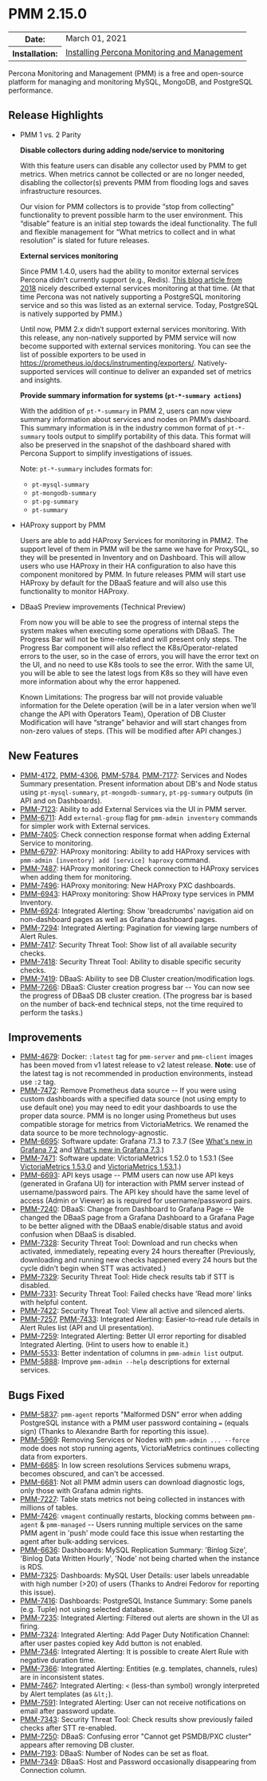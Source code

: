 # PMM 2.15.0

<table class="docutils field-list" frame="void" rules="none">
  <colgroup>
    <col class="field-name">
    <col class="field-body">
  </colgroup>
  <tbody valign="top">
    <tr class="field-odd field">
      <th class="field-name">Date:</th>
      <td class="field-body">March 01, 2021</td>
    </tr>
    <tr class="field-even field">
      <th class="field-name">Installation:</th>
      <td class="field-body">
        <a class="reference external" href="https://www.percona.com/software/pmm/quickstart">Installing Percona Monitoring and Management</a></td>
    </tr>
  </tbody>
</table>

Percona Monitoring and Management (PMM) is a free and open-source platform for managing and monitoring MySQL, MongoDB, and PostgreSQL performance.

## Release Highlights

- PMM 1 vs. 2 Parity

    **Disable collectors during adding node/service to monitoring**

    With this feature users can disable any collector used by PMM to get metrics. When metrics cannot be collected or are no longer needed, disabling the collector(s) prevents PMM from flooding logs and saves infrastructure resources.

    Our vision for PMM collectors is to provide “stop from collecting” functionality to prevent possible harm to the user environment. This “disable” feature is an initial step towards the ideal functionality. The full and flexible management for “What metrics to collect and in what resolution” is slated for future releases.

    **External services monitoring**

    Since PMM 1.4.0, users had the ability to monitor external services Percona didn’t currently support (e.g., Redis). [This blog article from 2018](https://www.percona.com/blog/2018/02/12/percona-monitoring-management-pmm-support-external-monitoring-services-yes/) nicely described external services monitoring at that time. (At that time Percona was not natively supporting a PostgreSQL monitoring service and so this was listed as an external service. Today, PostgreSQL is natively supported by PMM.)

    Until now, PMM 2.x didn’t support external services monitoring. With this release, any non-natively supported by PMM service will now become supported with external services monitoring. You can see the list of possible exporters to be used in <https://prometheus.io/docs/instrumenting/exporters/>. Natively-supported services will continue to deliver an expanded set of metrics and insights.

    **Provide summary information for  systems (`pt-*-summary actions`)**

    With the addition of `pt-*-summary` in PMM 2, users can now view summary information about services and nodes on PMM’s dashboard. This summary information is in the industry common format of `pt-*-summary` tools output to simplify portability of this data. This format will also be preserved in the snapshot of the dashboard shared with Percona Support to simplify investigations of issues.

    Note: `pt-*-summary` includes formats for:

    - `pt-mysql-summary`
    - `pt-mongodb-summary`
    - `pt-pg-summary`
    - `pt-summary`

- HAProxy support by PMM

    Users are able to add HAProxy Services for monitoring in PMM2. The support level of them in PMM will be the same we have for ProxySQL, so they will be presented in Inventory and on Dashboard. This will allow users who use HAProxy in their HA configuration to also have this component monitored by PMM. In future releases PMM will start use HAProxy by default for the DBaaS feature and will also use this functionality to monitor HAProxy.

- DBaaS Preview improvements (Technical  Preview)

    From now you will be able to see the progress of internal steps the system makes when executing some operations with DBaaS. The Progress Bar will not be time-related and will present only steps. The Progress Bar component will also reflect the K8s/Operator-related errors to the user, so in the case of errors, you will have the error text on the UI, and no need to use K8s tools to see the error. With the same UI, you will be able to see the latest logs from K8s so they will have even more information about why the error happened.

    Known Limitations: The progress bar will not provide valuable information for the Delete operation (will be in a later version when we’ll change the API with Operators Team), Operation of DB Cluster Modification will have “strange” behavior and will start changes from non-zero values of steps. (This will be modified after API changes.)

## New Features

- [PMM-4172](https://jira.percona.com/browse/PMM-4172), [PMM-4306](https://jira.percona.com/browse/PMM-4306), [PMM-5784](https://jira.percona.com/browse/PMM-5784), [PMM-7177](https://jira.percona.com/browse/PMM-7177): Services and Nodes Summary presentation. Present information about DB's and Node status using `pt-mysql-summary`, `pt-mongodb-summary`, `pt-pg-summary` outputs (in API and on Dashboards).
- [PMM-7123](https://jira.percona.com/browse/PMM-7123): Ability to add External Services via the UI in PMM server.
- [PMM-6711](https://jira.percona.com/browse/PMM-6711): Add `external-group` flag for `pmm-admin inventory` commands for simpler work with External services.
- [PMM-7405](https://jira.percona.com/browse/PMM-7405): Check connection response format when adding External Service to monitoring.
- [PMM-6797](https://jira.percona.com/browse/PMM-6797): HAProxy monitoring: Ability to add HAProxy services with `pmm-admin [inventory] add [service] haproxy` command.
- [PMM-7487](https://jira.percona.com/browse/PMM-7487): HAProxy monitoring: Check connection to HAProxy services when adding them for monitoring.
- [PMM-7496](https://jira.percona.com/browse/PMM-7496): HAProxy monitoring: New HAProxy PXC dashboards.
- [PMM-6943](https://jira.percona.com/browse/PMM-6943): HAProxy monitoring: Show HAProxy type services in PMM Inventory.
- [PMM-6924](https://jira.percona.com/browse/PMM-6924): Integrated Alerting: Show 'breadcrumbs' navigation aid on non-dashboard pages as well as Grafana dashboard pages.
- [PMM-7294](https://jira.percona.com/browse/PMM-7294): Integrated Alerting: Pagination for viewing large numbers of Alert Rules.
- [PMM-7417](https://jira.percona.com/browse/PMM-7417): Security Threat Tool: Show list of all available security checks.
- [PMM-7418](https://jira.percona.com/browse/PMM-7418): Security Threat Tool: Ability to disable specific security checks.
- [PMM-7419](https://jira.percona.com/browse/PMM-7419): DBaaS: Ability to see DB Cluster creation/modification logs.
- [PMM-7266](https://jira.percona.com/browse/PMM-7266): DBaaS: Cluster creation progress bar -- You can now see the progress of DBaaS DB cluster creation. (The progress bar is based on the number of back-end technical steps, not the time required to perform the tasks.)

## Improvements

- [PMM-4679](https://jira.percona.com/browse/PMM-4679): Docker: `:latest` tag for `pmm-server` and `pmm-client` images has been moved from v1 latest release to v2 latest release.  **Note**: use of the latest tag is not recommended in production environments, instead use `:2` tag.
- [PMM-7472](https://jira.percona.com/browse/PMM-7472): Remove Prometheus data source -- If you were using custom dashboards with a specified data source (not using empty to use default one) you may need to edit your dashboards to use the proper data source. PMM is no longer using Prometheus but uses compatible storage for metrics from VictoriaMetrics. We renamed the data source to be more technology-agnostic.
- [PMM-6695](https://jira.percona.com/browse/PMM-6695): Software update: Grafana 7.1.3 to 7.3.7 (See [What's new in Grafana 7.2](https://grafana.com/docs/grafana/latest/whatsnew/whats-new-in-v7-2) and [What's new in Grafana 7.3](https://grafana.com/docs/grafana/latest/whatsnew/whats-new-in-v7-3/).)
- [PMM-7471](https://jira.percona.com/browse/PMM-7471): Software update: VictoriaMetrics 1.52.0 to 1.53.1 (See [VictoriaMetrics 1.53.0](https://github.com/VictoriaMetrics/VictoriaMetrics/releases/tag/v1.53.0) and [VictoriaMetrics 1.53.1](https://github.com/VictoriaMetrics/VictoriaMetrics/releases/tag/v1.53.1).)
- [PMM-6693](https://jira.percona.com/browse/PMM-6693): API keys usage -- PMM users can now use API keys (generated in Grafana UI) for interaction with PMM server instead of username/password pairs. The API key should have the same level of access (Admin or Viewer) as is required for username/password pairs.
- [PMM-7240](https://jira.percona.com/browse/PMM-7240): DBaaS: Change from Dashboard to Grafana Page -- We changed the DBaaS page from a Grafana Dashboard to a Grafana Page to be better aligned with the DBaaS enable/disable status and avoid confusion when DBaaS is disabled.
- [PMM-7328](https://jira.percona.com/browse/PMM-7328): Security Threat Tool: Download and run checks when activated, immediately, repeating every 24 hours thereafter (Previously, downloading and running new checks happened every 24 hours but the cycle didn't begin when STT was activated.)
- [PMM-7329](https://jira.percona.com/browse/PMM-7329): Security Threat Tool: Hide check results tab if STT is disabled.
- [PMM-7331](https://jira.percona.com/browse/PMM-7331): Security Threat Tool: Failed checks have 'Read more' links with helpful content.
- [PMM-7422](https://jira.percona.com/browse/PMM-7422): Security Threat Tool: View all active and silenced alerts.
- [PMM-7257](https://jira.percona.com/browse/PMM-7257), [PMM-7433](https://jira.percona.com/browse/PMM-7433): Integrated Alerting: Easier-to-read rule details in Alert Rules list (API and UI presentation).
- [PMM-7259](https://jira.percona.com/browse/PMM-7259): Integrated Alerting: Better UI error reporting for disabled Integrated Alerting. (Hint to users how to enable it.)
- [PMM-5533](https://jira.percona.com/browse/PMM-5533): Better indentation of columns in `pmm-admin list` output.
- [PMM-5888](https://jira.percona.com/browse/PMM-5888): Improve `pmm-admin --help` descriptions for external services.

## Bugs Fixed

- [PMM-5837](https://jira.percona.com/browse/PMM-5837): `pmm-agent` reports "Malformed DSN" error when adding PostgreSQL instance with a PMM user password containing `=` (equals sign) (Thanks to Alexandre Barth for reporting this issue).
- [PMM-5969](https://jira.percona.com/browse/PMM-5969): Removing Services or Nodes with `pmm-admin ... --force` mode does not stop running agents, VictoriaMetrics continues collecting data from exporters.
- [PMM-6685](https://jira.percona.com/browse/PMM-6685): In low screen resolutions Services submenu wraps, becomes obscured, and can't be accessed.
- [PMM-6681](https://jira.percona.com/browse/PMM-6681): Not all PMM admin users can download diagnostic logs, only those with Grafana admin rights.
- [PMM-7227](https://jira.percona.com/browse/PMM-7227): Table stats metrics not being collected in instances with millions of tables.
- [PMM-7426](https://jira.percona.com/browse/PMM-7426): `vmagent` continually restarts, blocking comms between `pmm-agent` & `pmm-managed` -- Users running multiple services on the same PMM agent in 'push' mode could face this issue when restarting the agent after bulk-adding services.
- [PMM-6636](https://jira.percona.com/browse/PMM-6636): Dashboards: MySQL Replication Summary: 'Binlog Size', 'Binlog Data Written Hourly', 'Node' not being charted when the instance is RDS.
- [PMM-7325](https://jira.percona.com/browse/PMM-7325): Dashboards: MySQL User Details: user labels unreadable with high number (>20) of users (Thanks to Andrei Fedorov for reporting this issue).
- [PMM-7416](https://jira.percona.com/browse/PMM-7416): Dashboards: PostgreSQL Instance Summary: Some panels (e.g. Tuple) not using selected database.
- [PMM-7235](https://jira.percona.com/browse/PMM-7235): Integrated Alerting: Filtered out alerts are shown in the UI as firing.
- [PMM-7324](https://jira.percona.com/browse/PMM-7324): Integrated Alerting: Add Pager Duty Notification Channel: after user pastes copied key Add button is not enabled.
- [PMM-7346](https://jira.percona.com/browse/PMM-7346): Integrated Alerting: It is possible to create Alert Rule with negative duration time.
- [PMM-7366](https://jira.percona.com/browse/PMM-7366): Integrated Alerting: Entities (e.g. templates, channels, rules) are in inconsistent states.
- [PMM-7467](https://jira.percona.com/browse/PMM-7467): Integrated Alerting: `<` (less-than symbol) wrongly interpreted by Alert templates (as `&lt;`).
- [PMM-7591](https://jira.percona.com/browse/PMM-7591): Integrated Alerting: User can not receive notifications on email after password update.
- [PMM-7343](https://jira.percona.com/browse/PMM-7343): Security Threat Tool: Check results show previously failed checks after STT re-enabled.
- [PMM-7250](https://jira.percona.com/browse/PMM-7250): DBaaS: Confusing error "Cannot get PSMDB/PXC cluster" appears after removing DB cluster.
- [PMM-7193](https://jira.percona.com/browse/PMM-7193): DBaaS: Number of Nodes can be set as float.
- [PMM-7349](https://jira.percona.com/browse/PMM-7349): DBaaS: Host and Password occasionally disappearing from Connection column.
